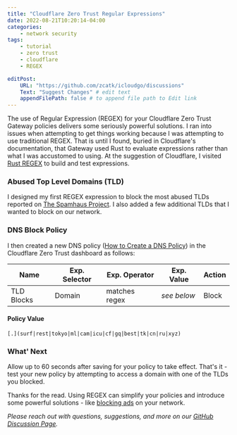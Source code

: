 ```yaml
---
title: "Cloudflare Zero Trust Regular Expressions"
date: 2022-08-21T10:20:14-04:00
categories: 
    - network security
tags:
    - tutorial
    - zero trust
    - cloudflare
    - REGEX

editPost:
    URL: "https://github.com/zcatk/icloudgo/discussions"
    Text: "Suggest Changes" # edit text
    appendFilePath: false # to append file path to Edit link
---
```


The use of Regular Expression (REGEX) for your Cloudflare Zero Trust Gateway policies delivers some seriously powerful solutions. I ran into issues when attempting to get things working because I was attempting to use traditional REGEX. That is until I found, buried in Cloudflare's documentation, that Gateway used Rust to evaluate expressions rather than what I was accustomed to using. At the suggestion of Cloudflare, I visited [Rust REGEX](https://rustexp.lpil.uk) to build and test expressions. 

### Abused Top Level Domains (TLD) 

I designed my first REGEX expression to block the most abused TLDs reported on [The Spamhaus Project](https://www.spamhaus.org/statistics/tlds/). I also added a few additional TLDs that I wanted to block on our network. 

### DNS Block Policy   

I then created a new DNS policy ([How to Create a DNS Policy](/posts/initial-cloudflare-zero-trust-setup/#create-a-dns-policy)) in the Cloudflare Zero Trust dashboard as follows:

Name | Exp. Selector | Exp. Operator | Exp. Value | Action
---|---|---|---|---
TLD Blocks | Domain | matches regex | _see below_ | Block  

#### Policy Value

```
[.](surf|rest|tokyo|ml|cam|icu|cf|gq|best|tk|cn|ru|xyz)
```

### What' Next

Allow up to 60 seconds after saving for your policy to take effect. That's it - test your new policy by attempting to access a domain with one of the TLDs you blocked. 

Thanks for the read. Using REGEX can simplify your policies and introduce some powerful solutions - like [blocking ads](/posts/block-ads-with-cloudflare-zero-trust) on your network.  

_Please reach out with questions, suggestions, and more on our [GitHub Discussion Page](https://github.com/zcatk/icloudgo/discussions)._ 